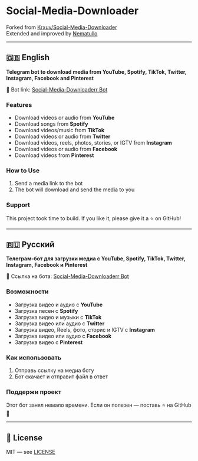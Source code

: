 # Social-Media-Downloader

Forked from [Krxuv/Social-Media-Downloader](https://github.com/Krxuv/Social-Media-Downloader)  
Extended and improved by [Nematullo](https://github.com/Nematullo)

---

## 🇬🇧 English

**Telegram bot to download media from YouTube, Spotify, TikTok, Twitter, Instagram, Facebook and Pinterest**

🔗 Bot link: [Social-Media-Downloaderr Bot](https://t.me/Social_Media_Downloaderr_Bot)

### Features

- Download videos or audio from **YouTube**
- Download songs from **Spotify**
- Download videos/music from **TikTok**
- Download videos or audio from **Twitter**
- Download videos, reels, photos, stories, or IGTV from **Instagram**
- Download videos or audio from **Facebook**
- Download videos from **Pinterest**

### How to Use

1. Send a media link to the bot
2. The bot will download and send the media to you

### Support

This project took time to build. If you like it, please give it a ⭐️ on GitHub!

---

## 🇷🇺 Русский

**Телеграм-бот для загрузки медиа с YouTube, Spotify, TikTok, Twitter, Instagram, Facebook и Pinterest**

🔗 Ссылка на бота: [Social-Media-Downloaderr Bot](https://t.me/Social_Media_Downloaderr_Bot)

### Возможности

- Загрузка видео и аудио с **YouTube**
- Загрузка песен с **Spotify**
- Загрузка видео и музыки с **TikTok**
- Загрузка видео или аудио с **Twitter**
- Загрузка видео, Reels, фото, сторис и IGTV с **Instagram**
- Загрузка видео или аудио с **Facebook**
- Загрузка видео с **Pinterest**

### Как использовать

1. Отправь ссылку на медиа боту
2. Бот скачает и отправит файл в ответ

### Поддержи проект

Этот бот занял немало времени. Если он полезен — поставь ⭐️ на GitHub 🙏

---

## 📄 License

MIT — see [LICENSE](./LICENSE)
